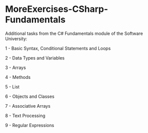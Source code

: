 # MoreExercises-CSharp-Fundamentals
Additional tasks from the C# Fundamentals module of the Software University:

1 - Basic Syntax, Conditional Statements and Loops

2 - Data Types and Variables

3 - Arrays

4 - Methods

5 - List

6 - Objects and Classes

7 - Associative Arrays

8 - Text Processing

9 - Regular Expressions
